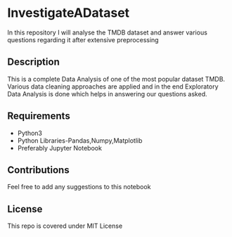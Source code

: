 # InvestigateADataset
In this repository I will analyse the TMDB dataset and answer various questions regarding it after extensive preprocessing

## Description
This is a complete Data Analysis of one of the most popular dataset TMDB. Various data cleaning approaches are applied and in the end Exploratory Data Analysis is done which helps in answering our questions asked.

## Requirements
* Python3
* Python Libraries-Pandas,Numpy,Matplotlib
* Preferably Jupyter Notebook

## Contributions
Feel free to add any suggestions to this notebook

## License
This repo is covered under MIT License
